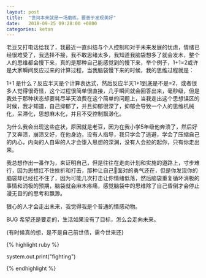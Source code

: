 ```yaml
---
layout: post
title:  "世间本来就是一场磨练，要善于发现美好"
date:   2018-09-25 09:28:00 +0800
categories: ketan
---
```



老豆又打电话给我了，我最近一直纠结与个人控制和对于未来发展的忧虑，情绪已经很难受了，我选择不接，我不敢思绪太多，我知道我脑袋想多了就会发木，整个人的思维都会慢下来，真的是那种自己能感觉到的慢下来，举个例子，1+1=2或许是大家瞬间反应过来的计算过程，当我脑袋慢下来的时候，我的思维过程就是：
 
 1+1 是什么？反应半天是个计算表达式，然后反应半天1+1到底是不是=2，或者很多人觉得很奇怪，这个过程很简单很直接，几乎瞬间就会回答出来，毫秒级，但是我处于那种状态却要耗尽半天浪费在这个简单的问题上，当我走出这个思想误区的时候，我才知道，自己抑郁了，并且抑郁很深了，抑郁会导致一个人的思维机械化，呆滞化，思想麻木化，并且不受控制飘渺化。

 为什么我会出现这些症状，原因就是老豆，因为在我小学5年级他奔溃了，然后好了又奔溃，崩溃又好，在他身边，没有人指导，我只学会了逃避，学会了压缩自己的内心，内向的人自卑的人才会堕入思想的深渊，没有人会拉的起你，只有你走出来。

 我总想作出一番作为，来证明自己，但是往往在走向计划和实施的道路上，寸步难行，因为思想扛不住挫折和打击，那种让自己面对的勇气还在，但是你发现你的脑袋却已经扛不住了，因为可能几次打击让你情绪低落，然后脑袋重复循环消极的事情和消极的预期，脑袋就会麻木疼痛，感觉脑袋中的思维除了自己昏倒才会停止漫无目的的思考和飘渺。

 狠心的人才会走出未来，我觉得我是个普通的情感动物。
 
 BUG 希望还是要走的，生活如果没有了目标，怎么会走向未来。

 {有时候真的想，是不是自己前世债，需今世来还}



{% highlight ruby %}

 system.out.print("fighting")

{% endhighlight %}


